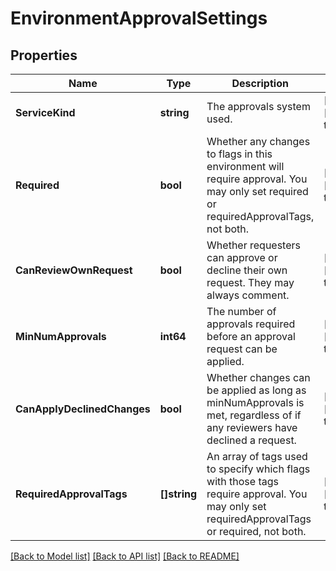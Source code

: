 # EnvironmentApprovalSettings

## Properties
Name | Type | Description | Notes
------------ | ------------- | ------------- | -------------
**ServiceKind** | **string** | The approvals system used. | [optional] [default to null]
**Required** | **bool** | Whether any changes to flags in this environment will require approval. You may only set required or requiredApprovalTags, not both. | [optional] [default to null]
**CanReviewOwnRequest** | **bool** | Whether requesters can approve or decline their own request. They may always comment. | [optional] [default to null]
**MinNumApprovals** | **int64** | The number of approvals required before an approval request can be applied. | [optional] [default to null]
**CanApplyDeclinedChanges** | **bool** | Whether changes can be applied as long as minNumApprovals is met, regardless of if any reviewers have declined a request. | [optional] [default to null]
**RequiredApprovalTags** | **[]string** | An array of tags used to specify which flags with those tags require approval. You may only set requiredApprovalTags or required, not both. | [optional] [default to null]

[[Back to Model list]](../README.md#documentation-for-models) [[Back to API list]](../README.md#documentation-for-api-endpoints) [[Back to README]](../README.md)


